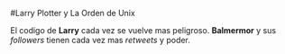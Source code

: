 
#Larry Plotter y La Orden de Unix

El codigo de **Larry** cada vez se vuelve mas peligroso.
**Balmermor** y sus *followers* tienen cada vez mas *retweets* y poder.

